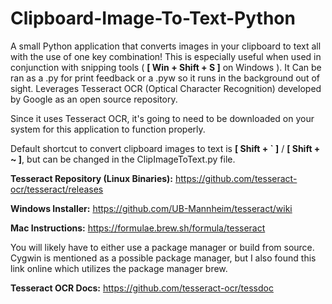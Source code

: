 # Clipboard-Image-To-Text-Python
A small Python application that converts images in your clipboard to text all with the use of one key combination! This is especially useful when used in conjunction with snipping tools ( **[ Win + Shift + S ]** on Windows ). It Can be ran as a .py for print feedback or a .pyw so it runs in the background out of sight. Leverages Tesseract OCR (Optical Character Recognition) developed by Google as an open source repository.

Since it uses Tesseract OCR, it's going to need to be downloaded on your system for this application to function properly. 

Default shortcut to convert clipboard images to text is **[ Shift + ` ]** / **[ Shift + ~ ]**, but can be changed in the ClipImageToText.py file.

**Tesseract Repository (Linux Binaries):**
https://github.com/tesseract-ocr/tesseract/releases

**Windows Installer:**
https://github.com/UB-Mannheim/tesseract/wiki

**Mac Instructions:**
https://formulae.brew.sh/formula/tesseract

You will likely have to either use a package manager or build from source. Cygwin is mentioned as a possible package manager, but I also found this link online which utilizes the package manager brew.

**Tesseract OCR Docs:**
https://github.com/tesseract-ocr/tessdoc